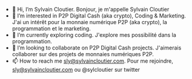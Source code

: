 - 👋 Hi, I’m Sylvain Cloutier. Bonjour, je m'appelle Sylvain Cloutier
- 👀 I’m interested in P2P Digital Cash (aka crypto), Coding & Marketing. J'ai un intérêt pour la monnaie numérique P2P (aka crypto), la programmation et le marketing. 
- 🌱 I’m currently exploring coding. J'explore mes possibilité dans la programmation.  
- 💞️ I’m looking to collaborate on P2P Digital Cash projects. J'aimerais collaborer sur des projets de monnaies numériques P2P.  
- 📫 How to reach me sly@sylvaincloutier.com. Pour me rejoindre, sly@sylvaincloutier.com ou @sylcloutier sur twitter


<!---
sylvaincloutier/sylvaincloutier is a ✨ special ✨ repository because its `README.md` (this file) appears on your GitHub profile.
You can click the Preview link to take a look at your changes.
--->

